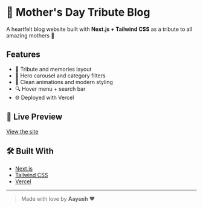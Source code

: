 # 🌸 Mother's Day Tribute Blog

A heartfelt blog website built with **Next.js + Tailwind CSS** as a tribute to all amazing mothers 💐

## Features

- 💖 Tribute and memories layout
- 📸 Hero carousel and category filters
- 🎨 Clean animations and modern styling
- 🔍 Hover menu + search bar
- 🌐 Deployed with Vercel

## 🔗 Live Preview
[View the site](https://mothers-day-blog.vercel.app)

## 🛠 Built With
- [Next.js](https://nextjs.org/)
- [Tailwind CSS](https://tailwindcss.com/)
- [Vercel](https://vercel.com/)

---

> Made with love by **Aayush** ❤️

